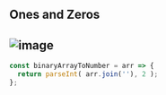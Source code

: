 ## Ones and Zeros
![image](https://user-images.githubusercontent.com/99033220/181681444-04176a87-02ae-46ab-a2ae-ea702235c53f.png)
---
```JavaScript
const binaryArrayToNumber = arr => {
  return parseInt( arr.join(''), 2 );
};
```
